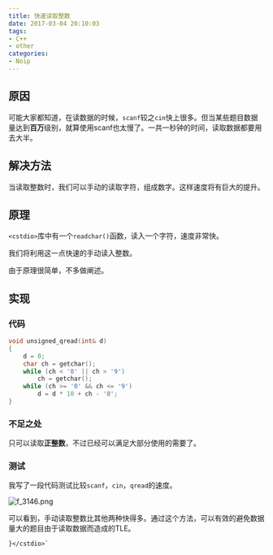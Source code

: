 ```yaml
---
title: 快速读取整数
date: 2017-03-04 20:10:03
tags:
- C++
- other
categories:
- Noip
---
```

## 原因
可能大家都知道，在读数据的时候，`scanf`较之`cin`快上很多。但当某些题目数据量达到**百万**级别，就算使用scanf也太慢了。一共一秒钟的时间，读取数据都要用去大半。
## 解决方法
当读取整数时，我们可以手动的读取字符，组成数字。这样速度将有巨大的提升。
<!--more-->

## 原理
`<cstdio>`库中有一个`readchar()`函数，读入一个字符，速度非常快。

我们将利用这一点快速的手动读入整数。

由于原理很简单，不多做阐述。
## 实现
### 代码
```C++
void unsigned_qread(int& d)
{
    d = 0;
    char ch = getchar();
    while (ch < '0' || ch > '9')
        ch = getchar();
    while (ch >= '0' && ch <= '9')
        d = d * 10 + ch - '0';
}
```
### 不足之处
只可以读取**正整数**，不过已经可以满足大部分使用的需要了。
### 测试
我写了一段代码测试比较`scanf`，`cin`，`qread`的速度。

![f_3146.png](http://linfile.xyz/data/vip_data/f_3146.png)

可以看到，手动读取整数比其他两种快得多。通过这个方法，可以有效的避免数据量大的题目由于读取数据而造成的TLE。
```>)
}</cstdio>`

